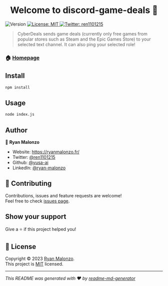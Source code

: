 <h1 align="center">Welcome to discord-game-deals 👋</h1>
<p>
  <img alt="Version" src="https://img.shields.io/badge/version-1.0.0-blue.svg?cacheSeconds=2592000" />
  <a href="https://raw.githubusercontent.com/yusa-ai/discord-game-deals/main/LICENSE" target="_blank">
    <img alt="License: MIT" src="https://img.shields.io/badge/License-MIT-yellow.svg" />
  </a>
  <a href="https://twitter.com/ren1101215" target="_blank">
    <img alt="Twitter: ren1101215" src="https://img.shields.io/twitter/follow/ren1101215.svg?style=social" />
  </a>
</p>

> CyberDeals sends game deals (currently only free games from popular stores such as Steam and the Epic Games Store) to your selected text channel. It can also ping your selected role!

### 🏠 [Homepage](https://github.com/yusa-ai/discord-game-deals)

## Install

```sh
npm install
```

## Usage

```sh
node index.js
```

## Author

👤 **Ryan Malonzo**

* Website: https://ryanmalonzo.fr/
* Twitter: [@ren1101215](https://twitter.com/ren1101215)
* Github: [@yusa-ai](https://github.com/yusa-ai)
* LinkedIn: [@ryan-malonzo](https://linkedin.com/in/ryan-malonzo)

## 🤝 Contributing

Contributions, issues and feature requests are welcome!<br />Feel free to check [issues page](https://github.com/yusa-ai/discord-game-deals/issues). 

## Show your support

Give a ⭐️ if this project helped you!

## 📝 License

Copyright © 2023 [Ryan Malonzo](https://github.com/yusa-ai).<br />
This project is [MIT](https://raw.githubusercontent.com/yusa-ai/discord-game-deals/main/LICENSE) licensed.

***
_This README was generated with ❤️ by [readme-md-generator](https://github.com/kefranabg/readme-md-generator)_